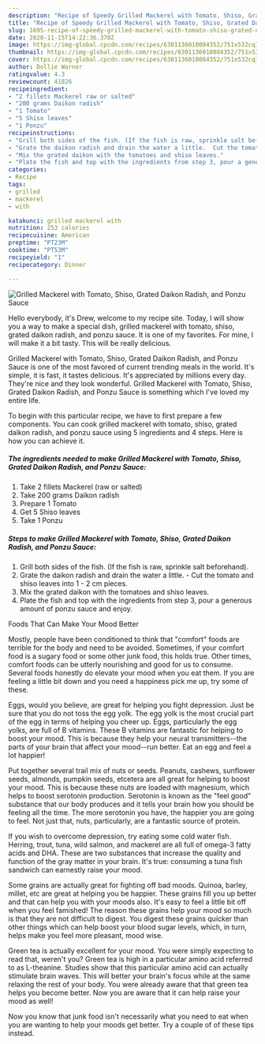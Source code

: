 ```yaml
---
description: "Recipe of Speedy Grilled Mackerel with Tomato, Shiso, Grated Daikon Radish, and Ponzu Sauce"
title: "Recipe of Speedy Grilled Mackerel with Tomato, Shiso, Grated Daikon Radish, and Ponzu Sauce"
slug: 1695-recipe-of-speedy-grilled-mackerel-with-tomato-shiso-grated-daikon-radish-and-ponzu-sauce
date: 2020-11-15T14:22:36.370Z
image: https://img-global.cpcdn.com/recipes/6301136010084352/751x532cq70/grilled-mackerel-with-tomato-shiso-grated-daikon-radish-and-ponzu-sauce-recipe-main-photo.jpg
thumbnail: https://img-global.cpcdn.com/recipes/6301136010084352/751x532cq70/grilled-mackerel-with-tomato-shiso-grated-daikon-radish-and-ponzu-sauce-recipe-main-photo.jpg
cover: https://img-global.cpcdn.com/recipes/6301136010084352/751x532cq70/grilled-mackerel-with-tomato-shiso-grated-daikon-radish-and-ponzu-sauce-recipe-main-photo.jpg
author: Dollie Warner
ratingvalue: 4.3
reviewcount: 41826
recipeingredient:
- "2 fillets Mackerel raw or salted"
- "200 grams Daikon radish"
- "1 Tomato"
- "5 Shiso leaves"
- "1 Ponzu"
recipeinstructions:
- "Grill both sides of the fish. (If the fish is raw, sprinkle salt beforehand)."
- "Grate the daikon radish and drain the water a little.  Cut the tomato and shiso leaves into 1 - 2 cm pieces."
- "Mix the grated daikon with the tomatoes and shiso leaves."
- "Plate the fish and top with the ingredients from step 3, pour a generous amount of ponzu sauce and enjoy."
categories:
- Recipe
tags:
- grilled
- mackerel
- with

katakunci: grilled mackerel with 
nutrition: 253 calories
recipecuisine: American
preptime: "PT23M"
cooktime: "PT53M"
recipeyield: "1"
recipecategory: Dinner

---
```



![Grilled Mackerel with Tomato, Shiso, Grated Daikon Radish, and Ponzu Sauce](https://img-global.cpcdn.com/recipes/6301136010084352/751x532cq70/grilled-mackerel-with-tomato-shiso-grated-daikon-radish-and-ponzu-sauce-recipe-main-photo.jpg)

Hello everybody, it's Drew, welcome to my recipe site. Today, I will show you a way to make a special dish, grilled mackerel with tomato, shiso, grated daikon radish, and ponzu sauce. It is one of my favorites. For mine, I will make it a bit tasty. This will be really delicious.



Grilled Mackerel with Tomato, Shiso, Grated Daikon Radish, and Ponzu Sauce is one of the most favored of current trending meals in the world. It's simple, it is fast, it tastes delicious. It's appreciated by millions every day. They're nice and they look wonderful. Grilled Mackerel with Tomato, Shiso, Grated Daikon Radish, and Ponzu Sauce is something which I've loved my entire life.


To begin with this particular recipe, we have to first prepare a few components. You can cook grilled mackerel with tomato, shiso, grated daikon radish, and ponzu sauce using 5 ingredients and 4 steps. Here is how you can achieve it.

<!--inarticleads1-->

##### The ingredients needed to make Grilled Mackerel with Tomato, Shiso, Grated Daikon Radish, and Ponzu Sauce:

1. Take 2 fillets Mackerel (raw or salted)
1. Take 200 grams Daikon radish
1. Prepare 1 Tomato
1. Get 5 Shiso leaves
1. Take 1 Ponzu




<!--inarticleads2-->

##### Steps to make Grilled Mackerel with Tomato, Shiso, Grated Daikon Radish, and Ponzu Sauce:

1. Grill both sides of the fish. (If the fish is raw, sprinkle salt beforehand).
1. Grate the daikon radish and drain the water a little. -  Cut the tomato and shiso leaves into 1 - 2 cm pieces.
1. Mix the grated daikon with the tomatoes and shiso leaves.
1. Plate the fish and top with the ingredients from step 3, pour a generous amount of ponzu sauce and enjoy.




Foods That Can Make Your Mood Better


Mostly, people have been conditioned to think that "comfort" foods are terrible for the body and need to be avoided. Sometimes, if your comfort food is a sugary food or some other junk food, this holds true. Other times, comfort foods can be utterly nourishing and good for us to consume. Several foods honestly do elevate your mood when you eat them. If you are feeling a little bit down and you need a happiness pick me up, try some of these.

Eggs, would you believe, are great for helping you fight depression. Just be sure that you do not toss the egg yolk. The egg yolk is the most crucial part of the egg in terms of helping you cheer up. Eggs, particularly the egg yolks, are full of B vitamins. These B vitamins are fantastic for helping to boost your mood. This is because they help your neural transmitters--the parts of your brain that affect your mood--run better. Eat an egg and feel a lot happier!

Put together several trail mix of nuts or seeds. Peanuts, cashews, sunflower seeds, almonds, pumpkin seeds, etcetera are all great for helping to boost your mood. This is because these nuts are loaded with magnesium, which helps to boost serotonin production. Serotonin is known as the "feel good" substance that our body produces and it tells your brain how you should be feeling all the time. The more serotonin you have, the happier you are going to feel. Not just that, nuts, particularly, are a fantastic source of protein.

If you wish to overcome depression, try eating some cold water fish. Herring, trout, tuna, wild salmon, and mackerel are all full of omega-3 fatty acids and DHA. These are two substances that increase the quality and function of the gray matter in your brain. It's true: consuming a tuna fish sandwich can earnestly raise your mood. 

Some grains are actually great for fighting off bad moods. Quinoa, barley, millet, etc are great at helping you be happier. These grains fill you up better and that can help you with your moods also. It's easy to feel a little bit off when you feel famished! The reason these grains help your mood so much is that they are not difficult to digest. You digest these grains quicker than other things which can help boost your blood sugar levels, which, in turn, helps make you feel more pleasant, mood wise.

Green tea is actually excellent for your mood. You were simply expecting to read that, weren't you? Green tea is high in a particular amino acid referred to as L-theanine. Studies show that this particular amino acid can actually stimulate brain waves. This will better your brain's focus while at the same relaxing the rest of your body. You were already aware that that green tea helps you become better. Now you are aware that it can help raise your mood as well!

Now you know that junk food isn't necessarily what you need to eat when you are wanting to help your moods get better. Try  a  couple of  of  these  tips  instead.

